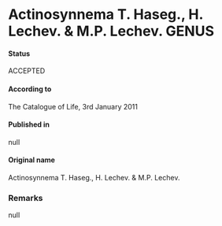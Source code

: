 # Actinosynnema T. Haseg., H. Lechev. & M.P. Lechev. GENUS

#### Status
ACCEPTED

#### According to
The Catalogue of Life, 3rd January 2011

#### Published in
null

#### Original name
Actinosynnema T. Haseg., H. Lechev. & M.P. Lechev.

### Remarks
null